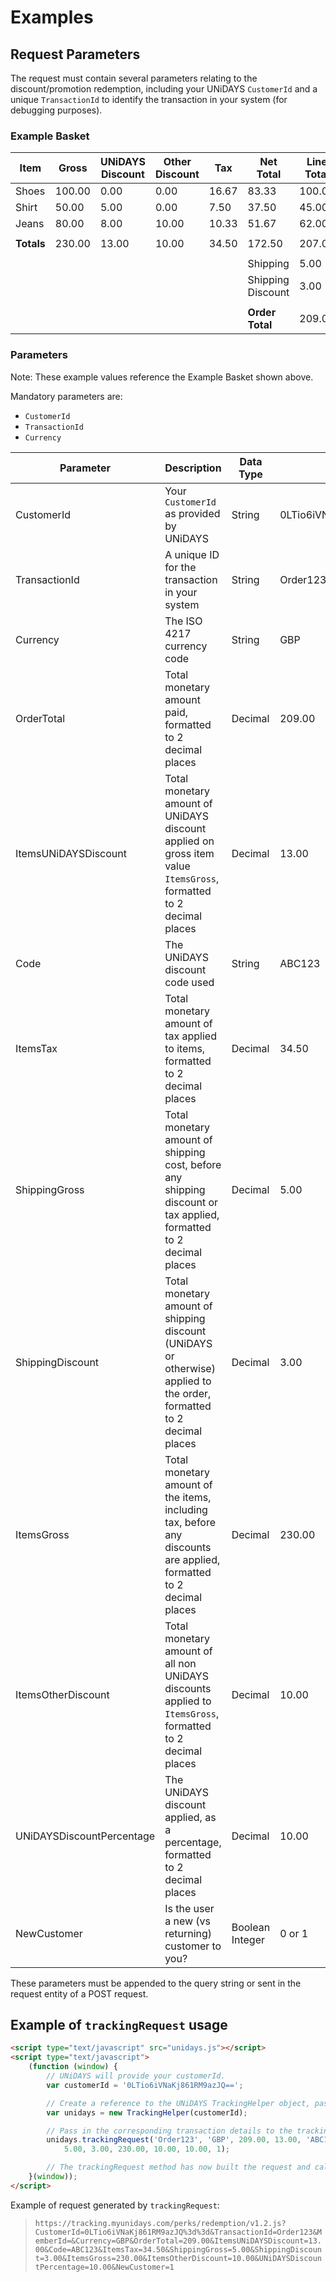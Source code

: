 # Examples

## Request Parameters

The request must contain several parameters relating to the discount/promotion redemption, including your UNiDAYS `CustomerId` and a unique `TransactionId` to identify the transaction in your system (for debugging purposes).

### Example Basket

| Item | Gross | UNiDAYS Discount | Other Discount | Tax | Net Total | Line Total |
|---|---|---|---|---|---|---|
| Shoes | 100.00 | 0.00 | 0.00 | 16.67 | 83.33 | 100.00 |
| Shirt | 50.00 | 5.00 | 0.00 | 7.50 | 37.50 | 45.00 |
| Jeans | 80.00 | 8.00 | 10.00 | 10.33 | 51.67 | 62.00 |
||||||||
| **Totals** | 230.00 | 13.00 | 10.00 | 34.50 | 172.50 | 207.00 |
||||||||
|||||| Shipping | 5.00 |
|||||| Shipping Discount | 3.00 |
||||||||
|||||| **Order Total** | 209.00 |

### Parameters

Note: These example values reference the Example Basket shown above.

Mandatory parameters are:

* `CustomerId`
* `TransactionId`
* `Currency`

| Parameter | Description | Data Type | Example |
|---|---|---|---|
| CustomerId | Your `CustomerId` as provided by UNiDAYS | String | 0LTio6iVNaKj861RM9azJQ== |
| TransactionId | A unique ID for the transaction in your system | String | Order123 |
| Currency | The ISO 4217 currency code | String | GBP |
| OrderTotal | Total monetary amount paid, formatted to 2 decimal places | Decimal | 209.00 |
| ItemsUNiDAYSDiscount | Total monetary amount of UNiDAYS discount applied on gross item value `ItemsGross`, formatted to 2 decimal places | Decimal | 13.00 |
| Code | The UNiDAYS discount code used | String | ABC123 |
| ItemsTax | Total monetary amount of tax applied to items, formatted to 2 decimal places | Decimal | 34.50
| ShippingGross | Total monetary amount of shipping cost, before any shipping discount or tax applied, formatted to 2 decimal places | Decimal | 5.00 |
| ShippingDiscount | Total monetary amount of shipping discount (UNiDAYS or otherwise) applied to the order, formatted to 2 decimal places | Decimal | 3.00 |
| ItemsGross | Total monetary amount of the items, including tax, before any discounts are applied, formatted to 2 decimal places | Decimal | 230.00 |
| ItemsOtherDiscount | Total monetary amount of all non UNiDAYS discounts applied to `ItemsGross`, formatted to 2 decimal places | Decimal | 10.00 |
| UNiDAYSDiscountPercentage | The UNiDAYS discount applied, as a percentage, formatted to 2 decimal places | Decimal | 10.00 |
| NewCustomer | Is the user a new (vs returning) customer to you? | Boolean Integer | 0 or 1 |

These parameters must be appended to the query string or sent in the request entity of a POST request.

## Example of `trackingRequest` usage

```html
<script type="text/javascript" src="unidays.js"></script>
<script type="text/javascript">
    (function (window) {
        // UNiDAYS will provide your customerId.
        var customerId = '0LTio6iVNaKj861RM9azJQ==';

        // Create a reference to the UNiDAYS TrackingHelper object, passing in your customerId.
        var unidays = new TrackingHelper(customerId);

        // Pass in the corresponding transaction details to the trackingRequest method.
        unidays.trackingRequest('Order123', 'GBP', 209.00, 13.00, 'ABC123', 34.50,
            5.00, 3.00, 230.00, 10.00, 10.00, 1);

        // The trackingRequest method has now built the request and called the UNiDAYS Tracking API.
    }(window));
</script>
```

Example of request generated by `trackingRequest`:

> `https://tracking.myunidays.com/perks/redemption/v1.2.js?CustomerId=0LTio6iVNaKj861RM9azJQ%3d%3d&TransactionId=Order123&MemberId=&Currency=GBP&OrderTotal=209.00&ItemsUNiDAYSDiscount=13.00&Code=ABC123&ItemsTax=34.50&ShippingGross=5.00&ShippingDiscount=3.00&ItemsGross=230.00&ItemsOtherDiscount=10.00&UNiDAYSDiscountPercentage=10.00&NewCustomer=1`
